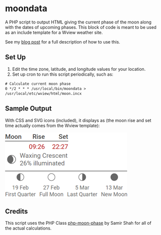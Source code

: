 # moondata

A PHP script to output HTML giving the current phase of the moon along with the dates of upcoming phases. This block of code is meant to be used as an include template for a Wview weather site.

See my [blog post](https://blog.webguy.pw/blog/adding-a-moon-data-widget-to-wview-website/) for a full description of how to use this.

## Set Up

1. Edit the time zone, latitude, and longitude values for your location.
2. Set up cron to run this script periodically, such as:

```
# Calculate current moon phase
0 */2 * * * /usr/local/bin/moondata > /usr/local/etc/wview/html/moon.incx
```

## Sample Output

With CSS and SVG icons (included), it displays as (the moon rise and set time actually comes from the Wview template):

![Moon phase screen shot](screenshot.png)

## Credits

This script uses the PHP Class [php-moon-phase](https://github.com/solarissmoke/php-moon-phase) by Samir Shah for all of the actual calculations.

